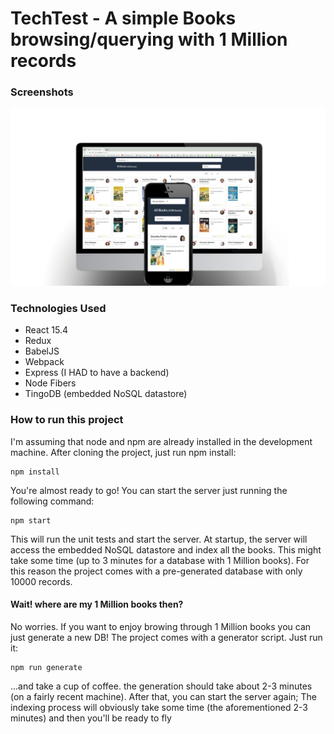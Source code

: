 TechTest - A simple Books browsing/querying with 1 Million records
==========================================================================

### Screenshots ###

![ScreenShot](/README/casumo-books.jpg?raw=true)

### Technologies Used ###

- React 15.4
- Redux
- BabelJS 
- Webpack
- Express (I HAD to have a backend)
- Node Fibers
- TingoDB (embedded NoSQL datastore)

### How to run this project ###

I'm assuming that node and npm are already installed in the development machine.
After cloning the project, just run npm install:

```
npm install
```

You're almost ready to go!
You can start the server just running the following command:

```
npm start
```

This will run the unit tests and start the server.
At startup, the server will access the embedded NoSQL datastore and index all the books. This might take some time (up to 3 minutes for a database with 1 Million books).
For this reason the project comes with a pre-generated database with only 10000 records.


#### Wait! where are my 1 Million books then? ####

No worries. If you want to enjoy browing through 1 Million books you can just generate a new DB! The project comes with a generator script.
Just run it:

```
npm run generate
```

...and take a cup of coffee. the generation should take about 2-3 minutes (on a fairly recent machine).
After that, you can start the server again; The indexing process will obviously take some time (the aforementioned 2-3 minutes) and then you'll be ready to fly


